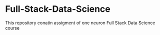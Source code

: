 # Full-Stack-Data-Science
This repository conatin assigment of one neuron Full Stack Data Science course
